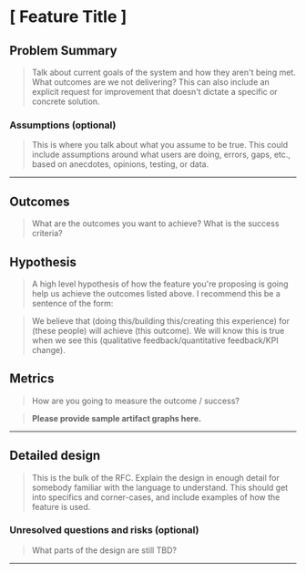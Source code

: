 # [ Feature Title ]

## Problem Summary

> Talk about current goals of the system and how they aren't being met. What outcomes are we not delivering? This can also include an explicit request for improvement that doesn't dictate a specific or concrete solution.

### Assumptions (optional)

> This is where you talk about what you assume to be true. This could include assumptions around what users are doing, errors, gaps, etc., based on anecdotes, opinions, testing, or data.

****

## Outcomes

> What are the outcomes you want to achieve? What is the success criteria?

## Hypothesis

> A high level hypothesis of how the feature you're proposing is going help us achieve the outcomes listed above. I recommend this be a sentence of the form:

> We believe that
(doing this/building this/creating this experience)
for (these people)
will achieve (this outcome).
We will know this is true when we see this
(qualitative feedback/quantitative feedback/KPI change).

## Metrics

> How are you going to measure the outcome / success?

> **Please provide sample artifact graphs here.**

****

## Detailed design

> This is the bulk of the RFC. Explain the design in enough detail for somebody familiar
with the language to understand.
This should get into specifics and corner-cases, and include examples of how the feature is used.


### Unresolved questions and risks (optional)

> What parts of the design are still TBD?

****
